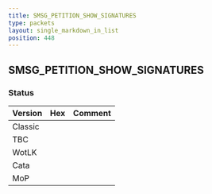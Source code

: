 ```yaml
---
title: SMSG_PETITION_SHOW_SIGNATURES
type: packets
layout: single_markdown_in_list
position: 448
---
```


## SMSG_PETITION_SHOW_SIGNATURES

### Status

Version | Hex | Comment
---------- | ---------- | ---------- 
Classic |  |  
TBC |  |  
WotLK |  |  
Cata |  |  
MoP |  |  